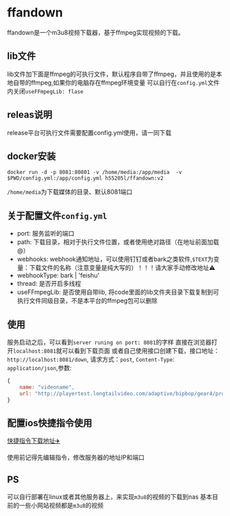 # ffandown 

ffandown是一个m3u8视频下载器，基于ffmpeg实现视频的下载。

## lib文件

lib文件加下面是ffmpeg的可执行文件，默认程序自带了ffmpeg，并且使用的是本地自带的ffmpeg,如果你的电脑存在ffmpeg环境变量
可以自行在`config.yml`文件内关闭`useFFmpegLib: flase`

## releas说明

release平台可执行文件需要配置config.yml使用，请一同下载

## docker安装

`docker run -d -p 8081:80801 -v /home/media:/app/media  -v $PWD/config.yml:/app/config.yml h55205l/ffandown:v2`

`/home/media`为下载媒体的目录、默认8081端口


## 关于配置文件`config.yml`

- port: 服务监听的端口
- path: 下载目录，相对于执行文件位置，或者使用绝对路径（在地址前面加载@）
- webhooks: webhook通知地址，可以使用钉钉或者bark之类软件,`$TEXT`为变量：下载文件的名称（注意变量是纯大写的）！！！请大家手动修改地址⚠️
- webhookType: bark | 'feishu'
- thread: 是否开启多线程
- useFFmpegLib: 是否使用自带lib, 将code里面的lib文件夹目录下载复制到可执行文件同级目录，不是本平台的ffmpeg包可以删除


## 使用

服务启动之后，可以看到`server runing on port: 8081`的字样
直接在浏览器打开`localhost:8081`就可以看到下载页面
或者自己使用接口创建下载，接口地址：`http://localhost:8081/down`, 请求方式：`post`,  `Content-Type`: `application/json`,参数: 
```js
{
    name: "videoname",
    url: "http://playertest.longtailvideo.com/adaptive/bipbop/gear4/prog_index.m3u8"
}
```

## 配置ios快捷指令使用

[快捷指令下载地址✈️](https://www.icloud.com/shortcuts/b185d44fb6574db29c79cb193e5bb079)

使用前记得先编辑指令，修改服务器的地址IP和端口


## PS

可以自行部署在linux或者其他服务器上，来实现`m3u8`的视频的下载到nas
基本目前的一些小网站视频都是`m3u8`的视频
